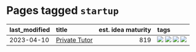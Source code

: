 # Pages tagged `startup`

|last_modified|title|est. idea maturity|tags
|:---|:---|---:|:---|
|2023-04-10|[Private Tutor](../private_tutor.md)|819|[![](https://img.shields.io/badge/tag-AI-b5ec2c)](../tags/AI.md) [![](https://img.shields.io/badge/tag-discussion-12eec5)](../tags/discussion.md) [![](https://img.shields.io/badge/tag-education-496a1)](../tags/education.md) [![](https://img.shields.io/badge/tag-startup-f76896)](../tags/startup.md)|
